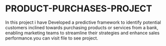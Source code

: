 # PRODUCT-PURCHASES-PROJECT
In this project i have Developed a predictive framework to identify potential customers inclined towards purchasing products or services from a bank, enabling marketing teams to streamline their strategies and enhance sales performance.you can visit file to see project.







